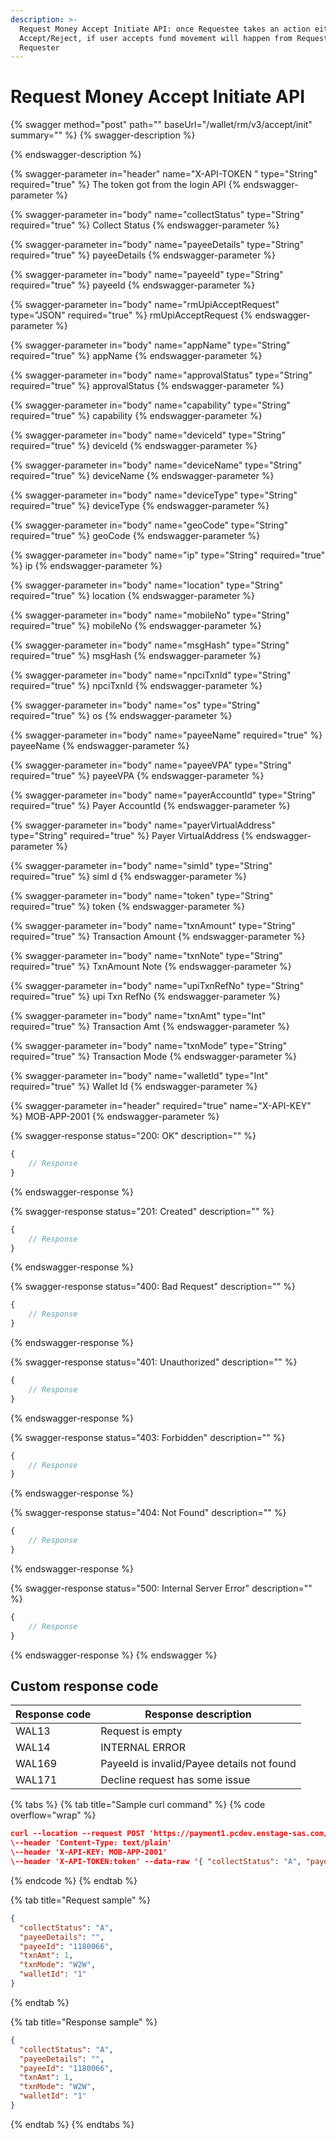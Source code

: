 ```yaml
---
description: >-
  Request Money Accept Initiate API: once Requestee takes an action either
  Accept/Reject, if user accepts fund movement will happen from Requestee to
  Requester
---
```


# Request Money Accept Initiate API

{% swagger method="post" path="" baseUrl="<domain>/wallet/rm/v3/accept/init" summary="" %}
{% swagger-description %}

{% endswagger-description %}

{% swagger-parameter in="header" name="X-API-TOKEN  " type="String" required="true" %}
The token got from the login API
{% endswagger-parameter %}

{% swagger-parameter in="body" name="collectStatus" type="String" required="true" %}
​Collect Status
{% endswagger-parameter %}

{% swagger-parameter in="body" name="payeeDetails" type="String" required="true" %}
payeeDetails
{% endswagger-parameter %}

{% swagger-parameter in="body" name="payeeId" type="String" required="true" %}
payeeId
{% endswagger-parameter %}

{% swagger-parameter in="body" name="rmUpiAcceptRequest" type="JSON" required="true" %}
rmUpiAcceptRequest
{% endswagger-parameter %}

{% swagger-parameter in="body" name="appName" type="String" required="true" %}
appName
{% endswagger-parameter %}

{% swagger-parameter in="body" name="approvalStatus" type="String" required="true" %}
approvalStatus
{% endswagger-parameter %}

{% swagger-parameter in="body" name="capability" type="String" required="true" %}
​capability
{% endswagger-parameter %}

{% swagger-parameter in="body" name="deviceId" type="String" required="true" %}
deviceId
{% endswagger-parameter %}

{% swagger-parameter in="body" name="deviceName" type="String" required="true" %}
deviceName
{% endswagger-parameter %}

{% swagger-parameter in="body" name="deviceType" type="String" required="true" %}
​deviceType
{% endswagger-parameter %}

{% swagger-parameter in="body" name="geoCode" type="String" required="true" %}
geoCode
{% endswagger-parameter %}

{% swagger-parameter in="body" name="ip" type="String" required="true" %}
ip
{% endswagger-parameter %}

{% swagger-parameter in="body" name="location" type="String" required="true" %}
location
{% endswagger-parameter %}

{% swagger-parameter in="body" name="mobileNo" type="String" required="true" %}
​mobileNo
{% endswagger-parameter %}

{% swagger-parameter in="body" name="msgHash" type="String" required="true" %}
msgHash
{% endswagger-parameter %}

{% swagger-parameter in="body" name="npciTxnId" type="String" required="true" %}
​npciTxnId
{% endswagger-parameter %}

{% swagger-parameter in="body" name="os" type="String" required="true" %}
os
{% endswagger-parameter %}

{% swagger-parameter in="body" name="payeeName" required="true" %}
​payeeName
{% endswagger-parameter %}

{% swagger-parameter in="body" name="payeeVPA" type="String" required="true" %}
​payeeVPA
{% endswagger-parameter %}

{% swagger-parameter in="body" name="payerAccountId" type="String" required="true" %}
​Payer AccountId
{% endswagger-parameter %}

{% swagger-parameter in="body" name="payerVirtualAddress" type="String" required="true" %}
​Payer VirtualAddress
{% endswagger-parameter %}

{% swagger-parameter in="body" name="simId" type="String" required="true" %}
simI d
{% endswagger-parameter %}

{% swagger-parameter in="body" name="token" type="String" required="true" %}
token
{% endswagger-parameter %}

{% swagger-parameter in="body" name="txnAmount" type="String" required="true" %}
Transaction Amount
{% endswagger-parameter %}

{% swagger-parameter in="body" name="txnNote" type="String" required="true" %}
TxnAmount Note
{% endswagger-parameter %}

{% swagger-parameter in="body" name="upiTxnRefNo" type="String" required="true" %}
upi Txn RefNo
{% endswagger-parameter %}

{% swagger-parameter in="body" name="txnAmt" type="Int" required="true" %}
Transaction Amt
{% endswagger-parameter %}

{% swagger-parameter in="body" name="txnMode" type="String" required="true" %}
Transaction Mode
{% endswagger-parameter %}

{% swagger-parameter in="body" name="walletId" type="Int" required="true" %}
Wallet Id
{% endswagger-parameter %}

{% swagger-parameter in="header" required="true" name="X-API-KEY" %}
MOB-APP-2001
{% endswagger-parameter %}

{% swagger-response status="200: OK" description="" %}
```javascript
{
    // Response
}
```
{% endswagger-response %}

{% swagger-response status="201: Created" description="" %}
```javascript
{
    // Response
}
```
{% endswagger-response %}

{% swagger-response status="400: Bad Request" description="" %}
```javascript
{
    // Response
}
```
{% endswagger-response %}

{% swagger-response status="401: Unauthorized" description="" %}
```javascript
{
    // Response
}
```
{% endswagger-response %}

{% swagger-response status="403: Forbidden" description="" %}
```javascript
{
    // Response
}
```
{% endswagger-response %}

{% swagger-response status="404: Not Found" description="" %}
```javascript
{
    // Response
}
```
{% endswagger-response %}

{% swagger-response status="500: Internal Server Error" description="" %}
```javascript
{
    // Response
}
```
{% endswagger-response %}
{% endswagger %}

## Custom response code

| Response code | Response description                       |
| ------------- | ------------------------------------------ |
| WAL13         | Request is empty                           |
| WAL14         | INTERNAL ERROR                             |
| WAL169        | PayeeId is invalid/Payee details not found |
| WAL171        | Decline request has some issue             |

{% tabs %}
{% tab title="Sample curl command" %}
{% code overflow="wrap" %}
```json
curl --location --request POST 'https://payment1.pcdev.enstage-sas.com/wallet/rm/v3/accept/init'
\--header 'Content-Type: text/plain'
\--header 'X-API-KEY: MOB-APP-2001'
\--header 'X-API-TOKEN:token' --data-raw '{ "collectStatus": "A", "payeeDetails": "", "payeeId": "1180066", "txnAmt": 1, "txnMode": "W2W", "walletId": "1" }'
```
{% endcode %}
{% endtab %}

{% tab title="Request sample" %}


```json
{
  "collectStatus": "A",
  "payeeDetails": "",
  "payeeId": "1180066",
  "txnAmt": 1,
  "txnMode": "W2W",
  "walletId": "1"
}
```
{% endtab %}

{% tab title="Response sample" %}
```json
{
  "collectStatus": "A",
  "payeeDetails": "",
  "payeeId": "1180066",
  "txnAmt": 1,
  "txnMode": "W2W",
  "walletId": "1"
}
```
{% endtab %}
{% endtabs %}
